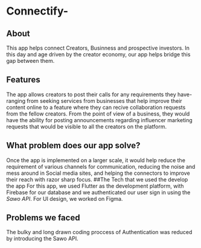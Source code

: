 # Connectify-
## About
This app helps connect Creators, Businness and prospective investors. In this day and age driven by the creator economy, our app helps bridge this gap between them.
## Features
The app allows creators to post their calls for any requirements they have- ranging from seeking services from businesses that help improve their content online to a feature where they can recive collaboration requests from the fellow creators. 
From the point of view of a business, they would have the ability for posting announcements regarding influencer marketing requests that would be visible to all the creators on the platform. 
## What problem does our app solve?
Once the app is implemented on a larger scale, it would help reduce the requirement of various channels for communication, reducing the noise and mess around in Social media sites, and helping the connectors to improve their reach with razor sharp focus.
##The Tech that we used the develop the app
For this app, we used Flutter as the development platform, with Firebase for our database and we authenticated our user sign in using the *Sawo API*. For UI design, we worked on Figma. 
## Problems we faced
The bulky and long drawn coding proccess of Authentication was reduced by introducing the Sawo API. 
